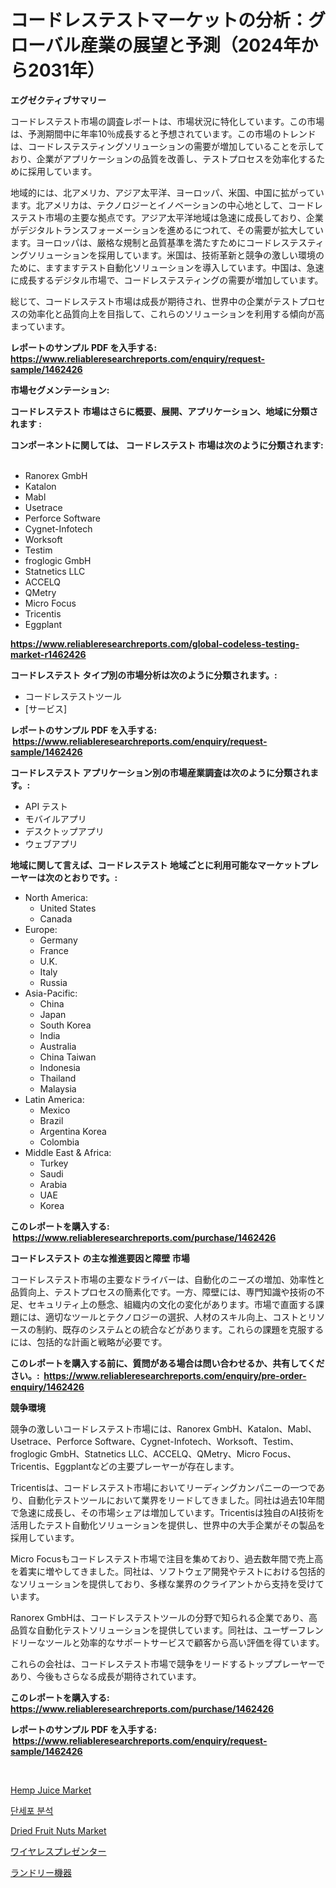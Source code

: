 <p><h1>コードレステストマーケットの分析：グローバル産業の展望と予測（2024年から2031年）</h1></p><p><strong>エグゼクティブサマリー</strong></p>
<p><p>コードレステスト市場の調査レポートは、市場状況に特化しています。この市場は、予測期間中に年率10％成長すると予想されています。この市場のトレンドは、コードレステスティングソリューションの需要が増加していることを示しており、企業がアプリケーションの品質を改善し、テストプロセスを効率化するために採用しています。</p><p>地域的には、北アメリカ、アジア太平洋、ヨーロッパ、米国、中国に拡がっています。北アメリカは、テクノロジーとイノベーションの中心地として、コードレステスト市場の主要な拠点です。アジア太平洋地域は急速に成長しており、企業がデジタルトランスフォーメーションを進めるにつれて、その需要が拡大しています。ヨーロッパは、厳格な規制と品質基準を満たすためにコードレステスティングソリューションを採用しています。米国は、技術革新と競争の激しい環境のために、ますますテスト自動化ソリューションを導入しています。中国は、急速に成長するデジタル市場で、コードレステスティングの需要が増加しています。</p><p>総じて、コードレステスト市場は成長が期待され、世界中の企業がテストプロセスの効率化と品質向上を目指して、これらのソリューションを利用する傾向が高まっています。</p></p>
<p><strong>レポートのサンプル PDF を入手する: <a href="https://www.reliableresearchreports.com/enquiry/request-sample/1462426">https://www.reliableresearchreports.com/enquiry/request-sample/1462426</a></strong></p>
<p><strong>市場セグメンテーション:</strong></p>
<p><strong> コードレステスト 市場はさらに概要、展開、アプリケーション、地域に分類されます :</strong></p>
<p><strong>コンポーネントに関しては、 コードレステスト 市場は次のように分類されます: &nbsp;</strong></p>
<p><ul><li>Ranorex GmbH</li><li>Katalon</li><li>Mabl</li><li>Usetrace</li><li>Perforce Software</li><li>Cygnet-Infotech</li><li>Worksoft</li><li>Testim</li><li>froglogic GmbH</li><li>Statnetics LLC</li><li>ACCELQ</li><li>QMetry</li><li>Micro Focus</li><li>Tricentis</li><li>Eggplant</li></ul></p>
<p><strong><a href="https://www.reliableresearchreports.com/global-codeless-testing-market-r1462426">https://www.reliableresearchreports.com/global-codeless-testing-market-r1462426</a></strong></p>
<p><strong> コードレステスト タイプ別の市場分析は次のように分類されます。:</strong></p>
<p><ul><li>コードレステストツール</li><li>[サービス]</li></ul></p>
<p><strong>レポートのサンプル PDF を入手する: &nbsp;<a href="https://www.reliableresearchreports.com/enquiry/request-sample/1462426">https://www.reliableresearchreports.com/enquiry/request-sample/1462426</a></strong></p>
<p><strong> コードレステスト アプリケーション別の市場産業調査は次のように分類されます。:</strong></p>
<p><ul><li>API テスト</li><li>モバイルアプリ</li><li>デスクトップアプリ</li><li>ウェブアプリ</li></ul></p>
<p><strong>地域に関して言えば、コードレステスト 地域ごとに利用可能なマーケットプレーヤーは次のとおりです。:</strong></p>
<p><ul>
    <li>
        North America:
        <ul>
            <li>United States</li>
            <li>Canada</li>
        </ul>
    </li>
    <li>
        Europe:
        <ul>
            <li>Germany</li>
            <li>France</li>
            <li>U.K.</li>
            <li>Italy</li>
            <li>Russia</li>
        </ul>
    </li>
    <li>
        Asia-Pacific:
        <ul>
            <li>China</li>
            <li>Japan</li>
            <li>South Korea</li>
            <li>India</li>
            <li>Australia</li>
            <li>China Taiwan</li>
            <li>Indonesia</li>
            <li>Thailand</li>
            <li>Malaysia</li>
        </ul>
    </li>
    <li>
        Latin America:
        <ul>
            <li>Mexico</li>
            <li>Brazil</li>
            <li>Argentina Korea</li>
            <li>Colombia</li>
        </ul>
    </li>
    <li>
        Middle East & Africa:
        <ul>
            <li>Turkey</li>
            <li>Saudi</li>
            <li>Arabia</li>
            <li>UAE</li>
            <li>Korea</li>
        </ul>
    </li>
    </ul></p>
<p><strong>このレポートを購入する: &nbsp;<a href="https://www.reliableresearchreports.com/purchase/1462426">https://www.reliableresearchreports.com/purchase/1462426</a></strong></p>
<p><strong>コードレステスト の主な推進要因と障壁 市場</strong></p>
<p><p>コードレステスト市場の主要なドライバーは、自動化のニーズの増加、効率性と品質向上、テストプロセスの簡素化です。一方、障壁には、専門知識や技術の不足、セキュリティ上の懸念、組織内の文化の変化があります。市場で直面する課題には、適切なツールとテクノロジーの選択、人材のスキル向上、コストとリソースの制約、既存のシステムとの統合などがあります。これらの課題を克服するには、包括的な計画と戦略が必要です。</p></p>
<p><strong>このレポートを購入する前に、質問がある場合は問い合わせるか、共有してください。:&nbsp; <a href="https://www.reliableresearchreports.com/enquiry/pre-order-enquiry/1462426">https://www.reliableresearchreports.com/enquiry/pre-order-enquiry/1462426</a></strong></p>
<p><strong>競争環境</strong></p>
<p><p>競争の激しいコードレステスト市場には、Ranorex GmbH、Katalon、Mabl、Usetrace、Perforce Software、Cygnet-Infotech、Worksoft、Testim、froglogic GmbH、Statnetics LLC、ACCELQ、QMetry、Micro Focus、Tricentis、Eggplantなどの主要プレーヤーが存在します。</p><p>Tricentisは、コードレステスト市場においてリーディングカンパニーの一つであり、自動化テストツールにおいて業界をリードしてきました。同社は過去10年間で急速に成長し、その市場シェアは増加しています。Tricentisは独自のAI技術を活用したテスト自動化ソリューションを提供し、世界中の大手企業がその製品を採用しています。</p><p>Micro Focusもコードレステスト市場で注目を集めており、過去数年間で売上高を着実に増やしてきました。同社は、ソフトウェア開発やテストにおける包括的なソリューションを提供しており、多様な業界のクライアントから支持を受けています。</p><p>Ranorex GmbHは、コードレステストツールの分野で知られる企業であり、高品質な自動化テストソリューションを提供しています。同社は、ユーザーフレンドリーなツールと効率的なサポートサービスで顧客から高い評価を得ています。</p><p>これらの会社は、コードレステスト市場で競争をリードするトッププレーヤーであり、今後もさらなる成長が期待されています。</p></p>
<p><strong>このレポートを購入する: &nbsp; <a href="https://www.reliableresearchreports.com/purchase/1462426">https://www.reliableresearchreports.com/purchase/1462426</a></strong></p>
<p><strong>レポートのサンプル PDF を入手する: &nbsp;<a href="https://www.reliableresearchreports.com/enquiry/request-sample/1462426">https://www.reliableresearchreports.com/enquiry/request-sample/1462426</a></strong><strong></strong></p>
<p>&nbsp;</p>
<p><p><a href="https://www.linkedin.com/pulse/hemp-juice-market-size-trends-complete-industry-overview-2024-aouyf?trackingId=ovtqqTgOiUaiUfFvklNbVQ%3D%3D">Hemp Juice Market</a></p><p><a href="https://medium.com/@fly879567/2024-2031-%EA%B8%B0%EA%B0%84%EC%9D%84-%EC%9C%84%ED%95%9C-single-cell-analysis-%EC%8B%9C%EC%9E%A5-%EB%8F%99%ED%96%A5%EA%B3%BC-%EC%8B%9C%EC%9E%A5-%EB%B6%84%EC%84%9D%EC%9D%84-%EC%98%88%EC%B8%A1%ED%95%A9%EB%8B%88%EB%8B%A4-76dd26681421">단세포 분석</a></p><p><a href="https://www.linkedin.com/pulse/analyzing-dried-fruit-nuts-market-global-industry-perspective-vwdcf?trackingId=t%2Bvb%2Bi0Lzus14ooun9hgwQ%3D%3D">Dried Fruit Nuts Market</a></p><p><a href="https://medium.com/@kelscdowell78456/%E3%83%AF%E3%82%A4%E3%83%A4%E3%83%AC%E3%82%B9%E3%83%97%E3%83%AC%E3%82%BC%E3%83%B3%E3%82%BF%E3%83%BC%E3%82%BA%E5%B8%82%E5%A0%B4%E8%A6%8F%E6%A8%A1-%E5%B8%82%E5%A0%B4%E5%B1%95%E6%9C%9B%E3%81%A8%E5%B8%82%E5%A0%B4%E4%BA%88%E6%B8%AC-2024%E5%B9%B4%E3%81%8B%E3%82%892031%E5%B9%B4-644c23507016">ワイヤレスプレゼンター</a></p><p><a href="https://medium.com/@carlieshields/%E3%83%A9%E3%83%B3%E3%83%89%E3%83%AA%E3%83%BC%E6%A9%9F%E5%99%A8%E5%B8%82%E5%A0%B4%E8%AA%BF%E6%9F%BB%E3%83%AC%E3%83%9D%E3%83%BC%E3%83%88-%E3%81%9D%E3%81%AE%E6%AD%B4%E5%8F%B2%E3%81%A8%E4%BA%88%E6%B8%AC2024%E5%B9%B4%E3%81%8B%E3%82%892031%E5%B9%B4%E3%81%BE%E3%81%A7-e1883ead9573">ランドリー機器</a></p></p>